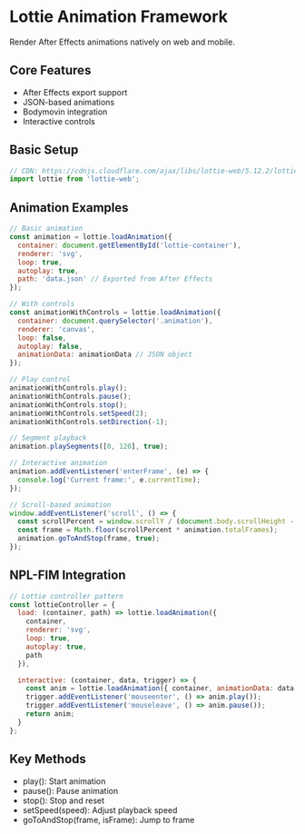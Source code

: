 # Lottie Animation Framework

Render After Effects animations natively on web and mobile.

## Core Features
- After Effects export support
- JSON-based animations
- Bodymovin integration
- Interactive controls

## Basic Setup
```javascript
// CDN: https://cdnjs.cloudflare.com/ajax/libs/lottie-web/5.12.2/lottie.min.js
import lottie from 'lottie-web';
```

## Animation Examples
```javascript
// Basic animation
const animation = lottie.loadAnimation({
  container: document.getElementById('lottie-container'),
  renderer: 'svg',
  loop: true,
  autoplay: true,
  path: 'data.json' // Exported from After Effects
});

// With controls
const animationWithControls = lottie.loadAnimation({
  container: document.querySelector('.animation'),
  renderer: 'canvas',
  loop: false,
  autoplay: false,
  animationData: animationData // JSON object
});

// Play control
animationWithControls.play();
animationWithControls.pause();
animationWithControls.stop();
animationWithControls.setSpeed(2);
animationWithControls.setDirection(-1);

// Segment playback
animation.playSegments([0, 120], true);

// Interactive animation
animation.addEventListener('enterFrame', (e) => {
  console.log('Current frame:', e.currentTime);
});

// Scroll-based animation
window.addEventListener('scroll', () => {
  const scrollPercent = window.scrollY / (document.body.scrollHeight - window.innerHeight);
  const frame = Math.floor(scrollPercent * animation.totalFrames);
  animation.goToAndStop(frame, true);
});
```

## NPL-FIM Integration
```javascript
// Lottie controller pattern
const lottieController = {
  load: (container, path) => lottie.loadAnimation({
    container,
    renderer: 'svg',
    loop: true,
    autoplay: true,
    path
  }),

  interactive: (container, data, trigger) => {
    const anim = lottie.loadAnimation({ container, animationData: data, autoplay: false });
    trigger.addEventListener('mouseenter', () => anim.play());
    trigger.addEventListener('mouseleave', () => anim.pause());
    return anim;
  }
};
```

## Key Methods
- play(): Start animation
- pause(): Pause animation
- stop(): Stop and reset
- setSpeed(speed): Adjust playback speed
- goToAndStop(frame, isFrame): Jump to frame